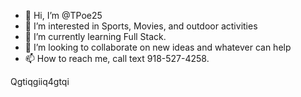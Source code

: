 - 👋 Hi, I’m @TPoe25
- 👀 I’m interested in Sports, Movies, and outdoor activities
- 🌱 I’m currently learning Full Stack.
- 💞️ I’m looking to collaborate on new ideas and whatever can help
- 📫 How to reach me, call text 918-527-4258.

Qgtiqgiiq4gtqi

<!---
TPoe25/TPoe25 is a ✨ special ✨ repository because its `README.md` (this file) appears on your GitHub profile.
You can click the Preview link to take a look at your changes.
